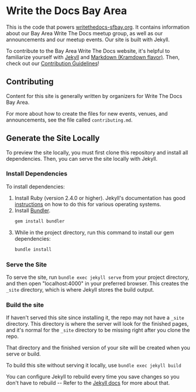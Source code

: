 # Write the Docs Bay Area

This is the code that powers [writethedocs-sfbay.org](https://writethedocs-sfbay.org). It contains information about our Bay Area Write The Docs meetup group, as well as our announcements and our meetup events. Our site is built with Jekyll.

To contribute to the Bay Area Write The Docs website, it's helpful to familiarize yourself with [Jekyll](https://jekyllrb.com/docs/) and [Markdown (Kramdown flavor)](https://kramdown.gettalong.org/). Then, check out our [Contribution Guidelines](https://github.com/San-Francisco-Write-The-Docs/www/blob/master/.github/CONTRIBUTING.md)!

## Contributing
Content for this site is generally written by organizers for Write The Docs Bay Area.

For more about how to create the files for new events, venues, and announcements, see the file called `contributing.md`.

## Generate the Site Locally

To preview the site locally, you must first clone this repository and install all dependencies. Then, you can serve the site locally with Jekyll.

### Install Dependencies

To install dependencies:

1.  Install Ruby (version 2.4.0 or higher). Jekyll's documentation has good [instructions](https://jekyllrb.com/docs/installation/) on how to do this for various operating systems.
2.  Install [Bundler](https://bundler.io/).
    ```bash
    gem install bundler
    ```
3.  While in the project directory, run this command to install our gem dependencies:
    ```bash
    bundle install
    ```
### Serve the Site

To serve the site, run `bundle exec jekyll serve` from your project directory, and then open "localhost:4000" in your preferred browser. This creates the `_site` directory, which is where Jekyll stores the build output. 

### Build the site

If haven't served this site since installing it, the repo may not have a `_site` directory. This directory is where the server will look for the finished pages, and it's normal for the `_site` directory to be missing right after you clone the repo.

That directory and the finished version of your site will be created when you serve or build.

To build this site without serving it locally, use `bundle exec jekyll build`

 You can configure Jekyll to rebuild every time you save changes so you don't have to rebuild -- Refer to the [Jekyll docs](https://jekyllrb.com/docs/) for more about that.


